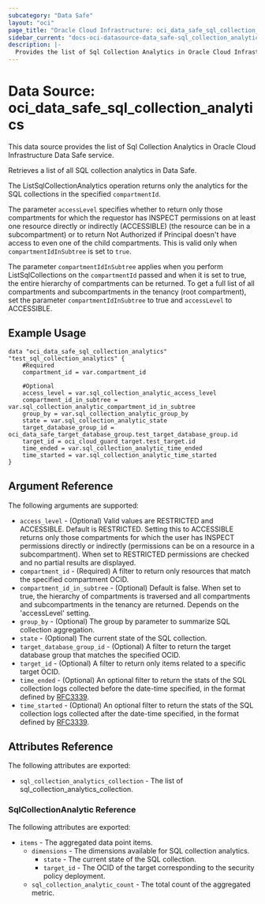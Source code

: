 ```yaml
---
subcategory: "Data Safe"
layout: "oci"
page_title: "Oracle Cloud Infrastructure: oci_data_safe_sql_collection_analytics"
sidebar_current: "docs-oci-datasource-data_safe-sql_collection_analytics"
description: |-
  Provides the list of Sql Collection Analytics in Oracle Cloud Infrastructure Data Safe service
---
```


# Data Source: oci_data_safe_sql_collection_analytics
This data source provides the list of Sql Collection Analytics in Oracle Cloud Infrastructure Data Safe service.

Retrieves a list of all SQL collection analytics in Data Safe.

The ListSqlCollectionAnalytics operation returns only the analytics for the SQL collections in the specified `compartmentId`.

The parameter `accessLevel` specifies whether to return only those compartments for which the
requestor has INSPECT permissions on at least one resource directly
or indirectly (ACCESSIBLE) (the resource can be in a subcompartment) or to return Not Authorized if
Principal doesn't have access to even one of the child compartments. This is valid only when
`compartmentIdInSubtree` is set to `true`.

The parameter `compartmentIdInSubtree` applies when you perform ListSqlCollections on the
`compartmentId` passed and when it is set to true, the entire hierarchy of compartments can be returned.
To get a full list of all compartments and subcompartments in the tenancy (root compartment),
set the parameter `compartmentIdInSubtree` to true and `accessLevel` to ACCESSIBLE.


## Example Usage

```hcl
data "oci_data_safe_sql_collection_analytics" "test_sql_collection_analytics" {
	#Required
	compartment_id = var.compartment_id

	#Optional
	access_level = var.sql_collection_analytic_access_level
	compartment_id_in_subtree = var.sql_collection_analytic_compartment_id_in_subtree
	group_by = var.sql_collection_analytic_group_by
	state = var.sql_collection_analytic_state
	target_database_group_id = oci_data_safe_target_database_group.test_target_database_group.id
	target_id = oci_cloud_guard_target.test_target.id
	time_ended = var.sql_collection_analytic_time_ended
	time_started = var.sql_collection_analytic_time_started
}
```

## Argument Reference

The following arguments are supported:

* `access_level` - (Optional) Valid values are RESTRICTED and ACCESSIBLE. Default is RESTRICTED. Setting this to ACCESSIBLE returns only those compartments for which the user has INSPECT permissions directly or indirectly (permissions can be on a resource in a subcompartment). When set to RESTRICTED permissions are checked and no partial results are displayed. 
* `compartment_id` - (Required) A filter to return only resources that match the specified compartment OCID.
* `compartment_id_in_subtree` - (Optional) Default is false. When set to true, the hierarchy of compartments is traversed and all compartments and subcompartments in the tenancy are returned. Depends on the 'accessLevel' setting. 
* `group_by` - (Optional) The group by parameter to summarize SQL collection aggregation.
* `state` - (Optional) The current state of the SQL collection.
* `target_database_group_id` - (Optional) A filter to return the target database group that matches the specified OCID.
* `target_id` - (Optional) A filter to return only items related to a specific target OCID.
* `time_ended` - (Optional) An optional filter to return the stats of the SQL collection logs collected before the date-time specified, in the format defined by [RFC3339](https://tools.ietf.org/html/rfc3339). 
* `time_started` - (Optional) An optional filter to return the stats of the SQL collection logs collected after the date-time specified, in the format defined by [RFC3339](https://tools.ietf.org/html/rfc3339). 


## Attributes Reference

The following attributes are exported:

* `sql_collection_analytics_collection` - The list of sql_collection_analytics_collection.

### SqlCollectionAnalytic Reference

The following attributes are exported:

* `items` - The aggregated data point items.
	* `dimensions` - The dimensions available for SQL collection analytics.
		* `state` - The current state of the SQL collection.
		* `target_id` - The OCID of the target corresponding to the security policy deployment.
	* `sql_collection_analytic_count` - The total count of the aggregated metric.

